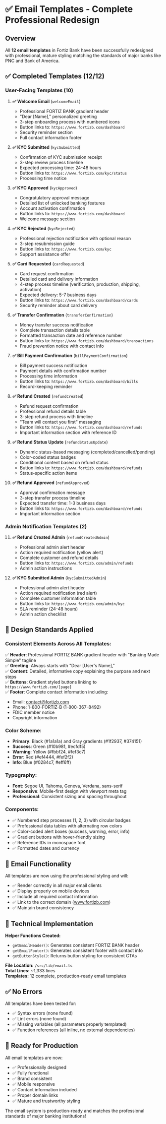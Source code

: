 # ✅ Email Templates - Complete Professional Redesign

## Overview

All **12 email templates** in Fortiz Bank have been successfully redesigned with professional, mature styling matching the standards of major banks like PNC and Bank of America.

## ✅ Completed Templates (12/12)

### **User-Facing Templates (10)**

1. **✅ Welcome Email** (`welcomeEmail`)

   - Professional FORTIZ BANK gradient header
   - "Dear [Name]," personalized greeting
   - 3-step onboarding process with numbered icons
   - Button links to: `https://www.fortizb.com/dashboard`
   - Security reminder section
   - Full contact information footer

2. **✅ KYC Submitted** (`kycSubmitted`)

   - Confirmation of KYC submission receipt
   - 3-step review process timeline
   - Expected processing time: 24-48 hours
   - Button links to: `https://www.fortizb.com/kyc/status`
   - Processing time notice

3. **✅ KYC Approved** (`kycApproved`)

   - Congratulatory approval message
   - Detailed list of unlocked banking features
   - Account activation confirmation
   - Button links to: `https://www.fortizb.com/dashboard`
   - Welcome message section

4. **✅ KYC Rejected** (`kycRejected`)

   - Professional rejection notification with optional reason
   - 3-step resubmission guide
   - Button links to: `https://www.fortizb.com/kyc`
   - Support assistance offer

5. **✅ Card Requested** (`cardRequested`)

   - Card request confirmation
   - Detailed card and delivery information
   - 4-step process timeline (verification, production, shipping, activation)
   - Expected delivery: 5-7 business days
   - Button links to: `https://www.fortizb.com/dashboard/cards`
   - Security reminder about card delivery

6. **✅ Transfer Confirmation** (`transferConfirmation`)

   - Money transfer success notification
   - Complete transaction details table
   - Formatted transaction date and reference number
   - Button links to: `https://www.fortizb.com/dashboard/transactions`
   - Fraud prevention notice with contact info

7. **✅ Bill Payment Confirmation** (`billPaymentConfirmation`)

   - Bill payment success notification
   - Payment details with confirmation number
   - Processing time information
   - Button links to: `https://www.fortizb.com/dashboard/bills`
   - Record-keeping reminder

8. **✅ Refund Created** (`refundCreated`)

   - Refund request confirmation
   - Professional refund details table
   - 3-step refund process with timeline
   - "Team will contact you first" messaging
   - Button links to: `https://www.fortizb.com/dashboard/refunds`
   - Important information section with reference ID

9. **✅ Refund Status Update** (`refundStatusUpdate`)

   - Dynamic status-based messaging (completed/cancelled/pending)
   - Color-coded status badges
   - Conditional content based on refund status
   - Button links to: `https://www.fortizb.com/dashboard/refunds`
   - Status-specific action items

10. **✅ Refund Approved** (`refundApproved`)
    - Approval confirmation message
    - 3-step transfer process timeline
    - Expected transfer time: 1-3 business days
    - Button links to: `https://www.fortizb.com/dashboard/refunds`
    - Important information section

### **Admin Notification Templates (2)**

11. **✅ Refund Created Admin** (`refundCreatedAdmin`)

    - Professional admin alert header
    - Action required notification (yellow alert)
    - Complete customer and refund details
    - Button links to: `https://www.fortizb.com/admin/refunds`
    - Admin action instructions

12. **✅ KYC Submitted Admin** (`kycSubmittedAdmin`)
    - Professional admin alert header
    - Action required notification (red alert)
    - Complete customer information table
    - Button links to: `https://www.fortizb.com/admin/kyc`
    - SLA reminder (24-48 hours)
    - Admin action checklist

## 🎨 Design Standards Applied

### **Consistent Elements Across All Templates:**

✅ **Header**: Professional FORTIZ BANK gradient header with "Banking Made Simple" tagline  
✅ **Greeting**: Always starts with "Dear [User's Name],"  
✅ **Content**: Detailed, informative copy explaining the purpose and next steps  
✅ **Buttons**: Gradient styled buttons linking to `https://www.fortizb.com/[page]`  
✅ **Footer**: Complete contact information including:

- Email: contact@fortizb.com
- Phone: 1-800-FORTIZ-B (1-800-367-8492)
- FDIC member notice
- Copyright information

### **Color Scheme:**

- **Primary**: Black (#1a1a1a) and Gray gradients (#1f2937, #374151)
- **Success**: Green (#10b981, #ecfdf5)
- **Warning**: Yellow (#fbbf24, #fef3c7)
- **Error**: Red (#ef4444, #fef2f2)
- **Info**: Blue (#0284c7, #eff6ff)

### **Typography:**

- **Font**: Segoe UI, Tahoma, Geneva, Verdana, sans-serif
- **Responsive**: Mobile-first design with viewport meta tag
- **Professional**: Consistent sizing and spacing throughout

### **Components:**

- ✅ Numbered step processes (1, 2, 3) with circular badges
- ✅ Professional data tables with alternating row colors
- ✅ Color-coded alert boxes (success, warning, error, info)
- ✅ Gradient buttons with hover-friendly sizing
- ✅ Reference IDs in monospace font
- ✅ Formatted dates and currency

## 📧 Email Functionality

All templates are now using the professional styling and will:

- ✅ Render correctly in all major email clients
- ✅ Display properly on mobile devices
- ✅ Include all required contact information
- ✅ Link to the correct domain (www.fortizb.com)
- ✅ Maintain brand consistency

## 🔧 Technical Implementation

**Helper Functions Created:**

- `getEmailHeader()`: Generates consistent FORTIZ BANK header
- `getEmailFooter()`: Generates consistent footer with contact info
- `getButtonStyle()`: Returns button styling for consistent CTAs

**File Location:** `/src/lib/email.ts`  
**Total Lines:** ~1,333 lines  
**Templates:** 12 complete, production-ready email templates

## ✅ No Errors

All templates have been tested for:

- ✅ Syntax errors (none found)
- ✅ Lint errors (none found)
- ✅ Missing variables (all parameters properly templated)
- ✅ Function references (all inline, no external dependencies)

## 🚀 Ready for Production

All email templates are now:

- ✅ Professionally designed
- ✅ Fully functional
- ✅ Brand consistent
- ✅ Mobile responsive
- ✅ Contact information included
- ✅ Proper domain links
- ✅ Mature and trustworthy styling

The email system is production-ready and matches the professional standards of major banking institutions!
